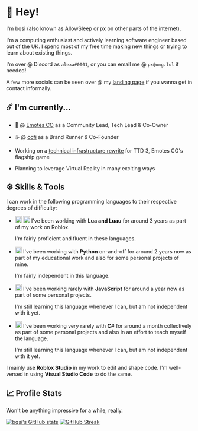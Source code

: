 # 👋 Hey!

I'm bqsi (also known as AllowSleep or px on other parts of the internet).

I'm a computing enthusiast and actively learning software engineer based out of the UK.
I spend most of my free time making new things or trying to learn about existing things.

I'm over @ Discord as `alexa#0001`, or you can email me @ `px@omg.lol` if needed!

A few more socials can be seen over @ my [landing page](https://px.omg.lol) if you wanna get in contact informally.

## ☄️ I'm currently...

- 🕺 @ [Emotes CO](https://www.roblox.com/groups/5446074/Emotes-CO) as a Community Lead, Tech Lead & Co-Owner

- ☕ @ [cofi](https://www.roblox.com/groups/5237002/cofi) as a Brand Runner & Co-Founder

- Working on a [technical infrastructure rewrite](https://trello.com/c/QIzNOgaP/71-infrastructure-rewrite) for TTD 3, Emotes CO's flagship game

- Planning to leverage Virtual Reality in many exciting ways

## ⚙️ Skills & Tools

I can work in the following programming languages to their respective degrees of difficulty:

- <img height=18px src="https://luau-lang.org/assets/images/luau-88.png"> <img height=18px src="https://www.lua.org/favicon.ico"> I've been working with <b>Lua and Luau</b> for around 3 years as part of my work on Roblox.

   I'm fairly proficient and fluent in these languages.
   
- <img height=18px src="https://www.python.org/favicon.ico"> I've been working with <b>Python</b> on-and-off for around 2 years now as part of my educational work and also for some personal projects of mine.

   I'm fairly independent in this language.
   
- <img height=18px src="https://upload.wikimedia.org/wikipedia/commons/9/99/Unofficial_JavaScript_logo_2.svg"> I've been working rarely with <b>JavaScript</b> for around a year now as part of some personal projects.

   I'm still learning this language whenever I can, but am not independent with it yet.
   
- <img height=18px src="https://upload.wikimedia.org/wikipedia/commons/thumb/0/0d/C_Sharp_wordmark.svg/1920px-C_Sharp_wordmark.svg.png"> I've been working very rarely with <b>C#</b> for around a month collectively as part of some personal projects and also in an effort to teach myself the language.

   I'm still learning this language whenever I can, but am not independent with it yet.

I mainly use <b>Roblox Studio</b> in my work to edit and shape code.
I'm well-versed in using <b>Visual Studio Code</b> to do the same.

## 📈 Profile Stats

Won't be anything impressive for a while, really.

[![bqsi's GitHub stats](https://github-readme-stats.vercel.app/api?username=bqsi&theme=dracula)](https://github.com/anuraghazra/github-readme-stats) [![GitHub Streak](http://github-readme-streak-stats.herokuapp.com?user=bqsi&theme=darcula&date_format=M%20j%5B%2C%20Y%5D)](https://git.io/streak-stats)
